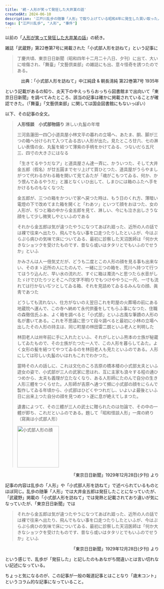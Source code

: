 ```yaml
---
title: '続・人形が笑って発狂した大井某の話'
createdAt: 2024-06-10
description: '江戸川乱歩の随筆「人形」で取り上げている昭和4年に発生した買い取った人形が笑う姿を見て発狂した人についての続き'
tags: ["江戸川乱歩", "人形", "事件"]
---
```


以前の「[人形が笑って発狂した大井某の話](../20240610003/)」の続き。

雑誌「武蔵野」第22巻第7号に掲載された「小式部人形を訪ねて」という記事に

> 丁慶共頃、東京日日新聞（昭和四年十二月二十八日、夕刊）に出て、大いに喧傷され、「舞臺」「文藝倶楽部」の雑誌にも出、意々怪奇を誘つたのである。
<p style="text-align:right;">出典：「小式部人形を訪ねて」中江純詮 & 朝長淸純 第22巻第7号 1935年</p>

という記載があるの知り、炎天下の中えっちらおっちら図書館まで出向いて「東京日日新聞」を調べてみたところ、該当の記事は確かに掲載されていることが確認できた。（「舞臺」「文藝倶楽部」に関しては国会図書館にもないっぽい）

以下、その記事の全文。

> **人形怪談　小式部物語り** 淋しい丸髷の年増
> 
>三河島蓮田一四〇小道具屋小林文平の暮れの立場へ、あたま、胴、脚が三つの箱へ分けられて入つてゐる古い人形が出た。見たところ廿六、七の淋しい表情の女、丸髷を結つて薄紫の手柄をかけてゐる、つないだら五尺三、四寸の大きさにはなる
> 
> 「生きてるやうだなア」と道具屋さん達一斉に、かういつた、そして大井金五郎（假名）が廿五圓までセリ上げて買ひとつた、道具屋がうらやましがつて代わるがわる箱を開いて見てゐたが「魂がこもつてゐる、何か、かう恨んでゐるやうだ」と誰となくいひ出して、しまひには箱のふたへ手をかけるものもなくなつた
> 
> 金五郎が、三つの箱をかついで家へ戻つた時は、もう日のくれ方、薄暗い電燈の下で改めてまた箱を開くと「わあツ」といつて顔をおほつた、女の人形が、ぢつと箱の中から金五郎を見て、淋しい、今にも泣き出しさうな顔をして少し微笑しやといふのである
> 
> それから金五郎は気が違つたやうになつてあばれ廻った、近所の人の話では裸で往来へ出たり、飛んでもない事を口走つたりしたといふが、今はぷらぷら病ひの気味で床についてゐる、最初に診察した天沼医師は「何か大きなショツクを受けたものです、昔なら或いはタタリとでもいふのでせうか」といふ
> 
> かみさんは人一倍気丈だが、どうも二度とこの人形の顔を見る事も出来ない、そのまゝ近所の人にたのんで、一緒に三つの箱を、荒川へ持つて行つてほうり込んだ、早い水の流れだ、すぐに箱は濁流へと思つたら水音がしたゞけでぴたりツとそこへ(1文字不明)りでもつけややうに一尺、一寸も流れては行かないぢツとしてゐる箱、それを見詰めてゐるるみんなの顔、眞靑であつた
> 
> どうしても流れない、仕方がないのえ翌日これを町屋の火葬場の前にある地蔵院へ運んで、この寺へ納めて永代供養をしてもらふ事になつた、住職の森徹信氏ふぁ、よく箱を調べると「小式部」といふ古風な筆蹟の人形の名が書いてある。これを不思議に思つて段々調べると最初に小林の立場へ出したその人形の持主は、同じ町屋の林田雷二朗といふ老人と判明した
> 
> 林田老人は卅年前に手に入れたといふ、それがしといふ熊本の士族が秘蔵してゐたもので、その士族がたつた一人で、この人形を暮らしてゐた。よく女形の髪を結つてやつてゐるのを林田老人も見たといふのである。人形にしては珍しい丸髷のいはれもこれでわかつた。
> 
> 當時その人の話しに、これは文化のころ吉原の橋本楼の小式部太夫といふ遊女の姿で、小式部が三人の武家に思はれ、互に主家も浪々する程の通ひつめから、太夫も義理が立たなくなり、ある人形師にたのんで自分の生き人形三體をつくらせた。人形師が吉原へ通つて頻に小式部の顔をにらんで製作してゐる年頃から、小式部はひどくやつれだし、いよいよ最後といふ日に出来上つた自分の顔を見つめつゝ遂に息が絶えてしまつた。
> 
> 遺書によつて、その三體が三人の武士に贈られたのは勿論で、その中の一體が即ち、これだといふのである。題して「昭和怪談人形」一席の終り（寫眞は小式部人形）
> 
> <img src="https://i.gyazo.com/b8d86b8020175e6d23f32fda385a9cdc.png" alt="小式部人形の顔" style="width:136px;">  

<p style="text-align:right;">「東京日日新聞」1929年12月28日(夕刊) より</p>

記事の内容は乱歩の「人形」や「小式部人形を訪ねて」で述べられているものとほぼ同じ。乱歩の随筆「人形」では大井金五郎は発狂したことになっていたが、「武蔵野」掲載の「小式部人形を訪ねて」では発熱と記載されており違いが気になっていたが、「東京日日新聞」では

> それから金五郎は気が違つたやうになつてあばれ廻った、近所の人の話では裸で往来へ出たり、飛んでもない事を口走つたりしたといふが、今はぷらぷら病ひの気味で床についてゐる、最初に診察した天沼医師は「何か大きなショツクを受けたものです、昔なら或いはタタリとでもいふのでせうか」といふ
<p style="text-align:right;">「東京日日新聞」1929年12月28日(夕刊) より</p>

という感じで、乱歩が「発狂した」と記したのもあながち間違いとは言い切れない記述になっている。

ちょっと気になるのが、この記事が一般の報道記事とはことなり「歳末コント」というコラム的な記事になっていること。
